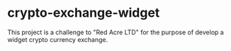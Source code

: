 # crypto-exchange-widget
This project is a challenge to "Red Acre LTD" for the purpose of develop a widget crypto currency exchange.
